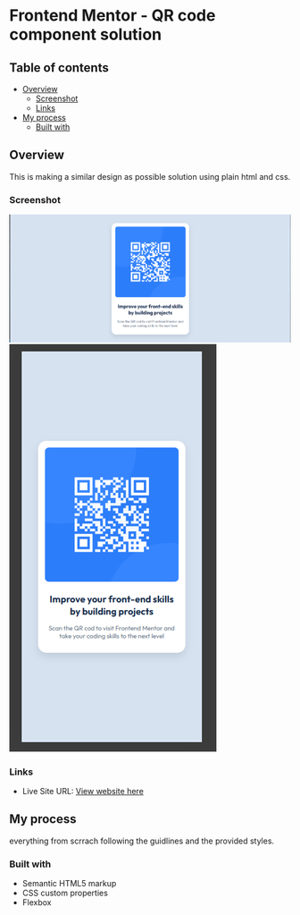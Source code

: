 # Frontend Mentor - QR code component solution

## Table of contents

- [Overview](#overview)
  - [Screenshot](#screenshot)
  - [Links](#links)
- [My process](#my-process)
  - [Built with](#built-with)
  

## Overview

This is making a similar design as possible solution using plain html and css.

### Screenshot

![](./Screenshot1.png)
![](./Screenshot2.png)

### Links

- Live Site URL: [View website here](https://maryam-hytham.github.io/qr-code-component/)

## My process

everything from scrrach following the guidlines and the provided styles.

### Built with

- Semantic HTML5 markup
- CSS custom properties
- Flexbox
